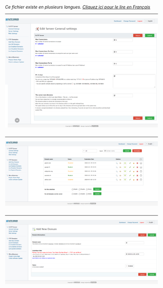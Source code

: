 <i>Ce fichier existe en plusieurs langues. <a href="CAPTURES.md"><u>Cliquez ici pour le lire en Français</i></a></i>

<hr>

<img src="img/server-config.png" alt="FsFTP Server" title="FsFTP Server" align="center"><br><br>

<hr>

<img src="img/list-domains.png" alt="FsFTP Server" title="FsFTP Server" align="center"><br><br>

<hr>

<img src="img/add-domain.png" alt="FsFTP Server" title="FsFTP Server" align="center"><br><br>

